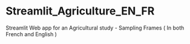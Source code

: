 # Streamlit_Agriculture_EN_FR
Streamlit Web app for an Agricultural study - Sampling Frames ( In both French and English )
